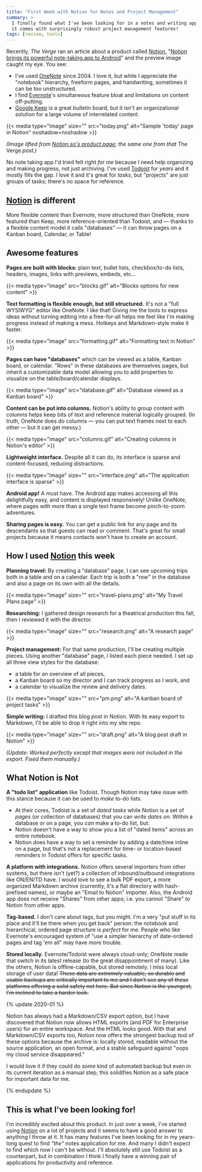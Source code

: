 ```yaml
---
title: "First Week with Notion for Notes and Project Management"
summary: >
  I finally found what I've been looking for in a notes and writing app. Bonus:
  it comes with surprisingly robust project management features!
tags: [review, tools]
---
```


Recently, _The Verge_ ran an article about a product called [Notion][N],
"[Notion brings its powerful note-taking app to Android][VERGE]" and the preview
image caught my eye. You see:

- I've used [OneNote][ON] since 2004. I love it, but while I appreciate the
  "notebook" hierarchy, freeform pages, and handwriting, sometimes it can be
  too unstructured.
- I find [Evernote][EV]'s simultaneous feature bloat and limitations on content
  off-putting.
- [Google Keep][GK] is a great bulletin board, but it isn't an organizational
  solution for a large volume of interrelated content.

{{< media type="image" size="" src="today.png" alt="Sample 'today' page in Notion" noshadow=noshadow >}}

_(Image lifted from [Notion.so's product page][NP]; the same one from that_ The
Verge _post.)_

No note taking app I'd tried felt right _for me_ because I need help organizing
and making progress, not just archiving. I've used [Todoist][T] for _years_ and
it mostly fills the gap. I love it and it's great for _tasks_, but "projects"
are just groups of tasks; there's no space for reference.

## [Notion][N] is different

More flexible content than Evernote, more structured than OneNote, more featured
than Keep, more reference-oriented than Todoist, and — thanks to a flexible
content model it calls "databases" — it can throw pages on a Kanban board,
Calendar, or Table!

## Awesome features

**Pages are built with blocks:** plain text, bullet lists, checkbox/to-do lists,
headers, images, links with previews, embeds, etc&hellip;

{{< media type="image" src="blocks.gif" alt="Blocks options for new content" >}}

**Text formatting is flexible enough, but still structured.** It's not a "full
WYSIWYG" editor like OneNote. I like that! Giving me the tools to express ideas
without turning editing into a free-for-all helps me feel like I'm making
progress instead of making a mess. Hotkeys and Markdown-style make it faster.

{{< media type="image" src="formatting.gif" alt="Formatting text in Notion" >}}

**Pages can have "databases"** which can be viewed as a table, Kanban board, or
calendar. "Rows" in these databases are themselves pages, but inherit a
customizable data model allowing you to add properties to visualize on
the table/board/calendar displays.

{{< media type="image" src="database.gif" alt="Database viewed as a Kanban board" >}}

**Content can be put into columns.** Notion's ability to group content with
columns helps keep bits of text and reference material logically grouped. (In
truth, OneNote does do columns — you can put text frames next to each other —
but it can get messy.)

{{< media type="image" src="columns.gif" alt="Creating columns in Notion's editor" >}}

**Lightweight interface.** Despite all it can do, its interface is sparse and
content-focused, reducing distractions.

{{< media type="image" size="" src="interface.png" alt="The application interface is sparse"  >}}

**Android app!** A must have. The Android app makes accessing all this
delightfully easy, and content is displayed responsively! Unlike OneNote, where
pages with more than a single text frame become pinch-to-zoom adventures.

**Sharing pages is easy.** You can get a public link for any page and its
descendants so that guests can read or comment. That's great for small projects
because it means contacts won't have to create an account.

## How I used [Notion][N] this week

**Planning travel:** By creating a "database" page, I can see upcoming trips
both in a table and on a calendar. Each trip is both a "row" in the database and
also a page on its own with all the details.

{{< media type="image" size="" src="travel-plans.png" alt="My Travel Plans page"  >}}

**Researching:** I gathered design research for a theatrical production this
fall, then I reviewed it with the director.

{{< media type="image" size="" src="research.png" alt="A research page"  >}}

**Project management:** For that same production, I'll be creating multiple
pieces. Using another "database" page, I listed each piece needed. I set up all
three view styles for the database:
- a table for an overview of all pieces,
- a Kanban board so my director and I can track progress as I work, and
- a calendar to visualize the review and delivery dates.

{{< media type="image" size="" src="pm.png" alt="A kanban board of project tasks"  >}}

**Simple writing:** I drafted this blog post in Notion. With its easy export to
Markdown, I'll be able to drop it right into my site repo.

{{< media type="image" size="" src="draft.png" alt="A blog post draft in Notion"  >}}

_(Update: Worked perfectly except that images were not included in the export. Fixed them manually.)_

## What Notion is Not

**A "todo list" application** like Todoist. Though Notion may take issue with
this stance because it can be used to _make_ to-do lists.
- At their cores, Todoist is a set of _dated tasks_ while Notion is a set of
  _pages_ (or collection of databases) that you can _write dates on_. Within a
  database or on a page, you _can_ make a to-do list, but:
- Notion doesn't have a way to show you a list of "dated items" across an
  entire notebook.
- Notion does have a way to set a reminder by adding a date/time inline on a
  page, but that's not a replacement for time- or location-based reminders in
  Todoist offers for specific tasks.

**A platform with integrations.** Notion offers several importers from other
systems, but there isn't (yet?) a collection of inbound/outbound integrations
like ON/EN/TD have. I would love to see a bulk PDF export, a more organized
Markdown archive (currently, it's a flat directory with hash-prefixed names), or
maybe an "Email to Notion" importer. Also, the Android app does not receive
"Shares" from other apps; i.e. you cannot "Share" _to_ Notion from other apps.

**Tag-based.** I don't care about tags, but you might. I'm a very "put stuff in
its place and it'll be there when you get back" person: the notebook and
hierarchical, ordered page structure is _perfect_ for me. People who like
Evernote's encouraged system of "use a simpler hierarchy of date-ordered pages
and tag 'em all" may have more trouble.

**Stored locally.** Evernote/Todoist were always cloud-only; OneNote made that
switch in its latest release (to the great disappointment of many). Like the
others, Notion is offline-capable, but stored remotely. I miss local storage of
user data! <del>These data are _extremely_ valuable, so durable and usable backups
are critically important to me and I don't see any of these platforms offering a
solid safety net here. But since Notion is the youngest, I'm inclined to take a
harder look.</del>

{% update 2020-01 %}

Notion has always had a Markdown/CSV export option, but I have discovered that
Notion now allows HTML exports (and PDF for Enterprise users) for an entire
workspace. And the HTML looks good. With that and Markdown/CSV exports too,
Notion now offers the strongest backup tool of these options because the archive
is: locally stored, readable without the source application, an open format, and
a stable safeguard against "oops my cloud service disappeared."

I would love it if they could do some kind of automated backup but even in its
current iteration as a manual step, this solidifies Notion as a safe place for
important data for me.

{% endupdate %}

## This is what I've been looking for!

I'm incredibly excited about this product. In just over a week, I've started
using [Notion][N] on a lot of projects and it seems to have a good answer to
anything I throw at it. It has many features I've been looking for in my
years-long quest to find _"the"_ notes application for me. And many I didn't
expect to find which now I can't be without. I'll absolutely still use Todoist
as a counterpart, but in combination I think I finally have a winning pair of
applications for productivity and reference.

[N]: https://notion.so
[VERGE]: https://www.theverge.com/2018/6/7/17434754/notion-android-app-notes-productivity-review
[ON]: https://products.office.com/en-US/onenote
[EV]: https://www.evernote.com
[GK]: https://www.google.com/keep/
[T]: https://www.todoist.com
[NP]: https://www.notion.so/product
[FK]: https://www.fourkitchens.com
